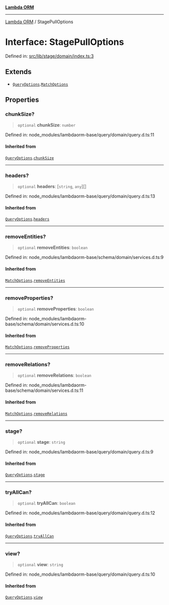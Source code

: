 [**Lambda ORM**](../README.md)

***

[Lambda ORM](../README.md) / StagePullOptions

# Interface: StagePullOptions

Defined in: [src/lib/stage/domain/index.ts:3](https://github.com/lambda-orm/wiki/blob/d7eed5bd6f40e7e5946b35121d5564379ef251ff/src/lib/stage/domain/index.ts#L3)

## Extends

- [`QueryOptions`](QueryOptions.md).[`MatchOptions`](MatchOptions.md)

## Properties

### chunkSize?

> `optional` **chunkSize**: `number`

Defined in: node\_modules/lambdaorm-base/query/domain/query.d.ts:11

#### Inherited from

[`QueryOptions`](QueryOptions.md).[`chunkSize`](QueryOptions.md#chunksize)

***

### headers?

> `optional` **headers**: \[`string`, `any`\][]

Defined in: node\_modules/lambdaorm-base/query/domain/query.d.ts:13

#### Inherited from

[`QueryOptions`](QueryOptions.md).[`headers`](QueryOptions.md#headers)

***

### removeEntities?

> `optional` **removeEntities**: `boolean`

Defined in: node\_modules/lambdaorm-base/schema/domain/services.d.ts:9

#### Inherited from

[`MatchOptions`](MatchOptions.md).[`removeEntities`](MatchOptions.md#removeentities)

***

### removeProperties?

> `optional` **removeProperties**: `boolean`

Defined in: node\_modules/lambdaorm-base/schema/domain/services.d.ts:10

#### Inherited from

[`MatchOptions`](MatchOptions.md).[`removeProperties`](MatchOptions.md#removeproperties)

***

### removeRelations?

> `optional` **removeRelations**: `boolean`

Defined in: node\_modules/lambdaorm-base/schema/domain/services.d.ts:11

#### Inherited from

[`MatchOptions`](MatchOptions.md).[`removeRelations`](MatchOptions.md#removerelations)

***

### stage?

> `optional` **stage**: `string`

Defined in: node\_modules/lambdaorm-base/query/domain/query.d.ts:9

#### Inherited from

[`QueryOptions`](QueryOptions.md).[`stage`](QueryOptions.md#stage)

***

### tryAllCan?

> `optional` **tryAllCan**: `boolean`

Defined in: node\_modules/lambdaorm-base/query/domain/query.d.ts:12

#### Inherited from

[`QueryOptions`](QueryOptions.md).[`tryAllCan`](QueryOptions.md#tryallcan)

***

### view?

> `optional` **view**: `string`

Defined in: node\_modules/lambdaorm-base/query/domain/query.d.ts:10

#### Inherited from

[`QueryOptions`](QueryOptions.md).[`view`](QueryOptions.md#view)
